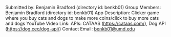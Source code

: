 Submitted by: Benjamin Bradford (directory id: benkb01)
Group Members: Benjamin Bradford (directory id: benkb01)
App Description: Clicker game where you buy cats and dogs to make more coins/click to buy more cats and dogs
YouTube Video Link: 
APIs: CATAAS (https://cataas.com/), Dog API (https://dog.ceo/dog-api/)
Contact Email: benkb01@umd.edu